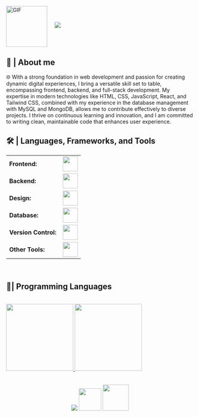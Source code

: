 



<img align="center" height="110px" alt="GIF" src="https://media.giphy.com/media/CVtNe84hhYF9u/giphy.gif"> &nbsp; &nbsp; <img src="https://readme-typing-svg.herokuapp.com/?font=Roboto&weight=900&size=40=true&vCenter=true&width=500&height=40&duration=4000&color=B3B3B3&lines=WWW.Sahilandhare.tech"/> 


<h2>📖 | About me</h2> 
🌐 With a strong foundation in web development and  passion for creating dynamic digital experiences, I bring a versatile skill set to  table, encompassing frontend, backend, and full-stack development. My expertise in modern technologies like HTML, CSS, JavaScript, React, and Tailwind CSS, combined with my experience in the database management with MySQL and MongoDB, allows me to contribute effectively to diverse projects. I thrive on continuous learning and innovation, and I am committed to writing clean, maintainable code that enhances user experience. 

<h2>🛠️ | Languages, Frameworks, and Tools </h2>
<table>

 <tr>
        <td style="font-weight: bold; padding-right: 10px; vertical-align: center;">Frontend:</td>
        <td><img height="40" src="https://skillicons.dev/icons?i=react,nextjs,tailwind,bootstrap,html,css,js"/></td>
    </tr>
     <tr>
        <td style="font-weight: bold; padding-right: 10px; vertical-align: center; border: none;">Backend:</td>
        <td><img height="40" src="https://skillicons.dev/icons?i=nodejs,express,vercel,netlify"/></td>
    </tr>
    <tr>
        <td style="font-weight: bold; padding-right: 10px; vertical-align: center; border: none;">Design:</td>
        <td><img height="40" src="https://skillicons.dev/icons?i=aftereffects,figma,premierepro,canva"/></td>
    </tr>
    <tr>
        <td style="font-weight: bold; padding-right: 10px; vertical-align: center; border: none;">Database:</td>
        <td><img height="40" src="https://skillicons.dev/icons?i=mysql,postgresql,firebase,mongodb,appwrite"/></td>
    </tr>
    <tr>
        <td style="font-weight: bold; padding-right: 10px; vertical-align: center; border: none;">Version Control:</td>
        <td><img height="40" src="https://skillicons.dev/icons?i=github,gitlab,bitbucket"/></td>
    </tr>
    <tr>
        <td style="font-weight: bold; padding-right: 10px; vertical-align: center; border: none;">Other Tools:</td>
        <td><img height="40" src="https://skillicons.dev/icons?i=vscode,anaconda,postman"/></td>
    </tr>
</table>
<br>





<h2>🪬| Programming Languages</h2>
<br>

<a href="https://github.com/sahil-172002">
<img height="180em" src="https://github-readme-stats-eight-theta.vercel.app/api?username=sahil-172002&show_icons=true&theme=algolia&include_all_commits=true&count_private=true"/>

<a href="https://github.com/DenverCoder1/github-readme-streak-stats">
   <img height="180em" src="https://github-readme-stats-eight-theta.vercel.app/api/top-langs/?username=sahil-172002&layout=compact&langs_count=8&theme=algolia&include_all_commits=true&count_private=true"/>
  </a>
  <br>
  <br>
  <br>
<div align="center">
<a style="text-decoration: none" target="_blank"href="https://github.com/sahil-172002">
<img src="https://visitor-badge.laobi.icu/badge?page_id=sahil-172002.sahil-172002&left_color=gray&right_color=blue&left_text=Coders%20visitors">
</a>
<a style="text-decoration: none" target="_blank" href="https://x.com/Sahil_1718_" >
<img width="60"src="https://img.shields.io/twitter/follow/chipro?label=Follow&style=social">
</a>
<a style="text-decoration: none" target="_blank" href="https://www.linkedin.com/in/sahil-andhare-3248b5205/" >
<img width="70"src="https://img.shields.io/badge/-Connect-blue?style=flat&logo=Linkedin&logoColor=white">
</a>
</div>



 


